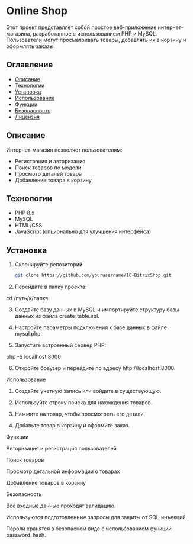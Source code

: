 # Online Shop

Этот проект представляет собой простое веб-приложение интернет-магазина, разработанное с использованием PHP и MySQL. Пользователи могут просматривать товары, добавлять их в корзину и оформлять заказы.

## Оглавление

- [Описание](#описание)
- [Технологии](#технологии)
- [Установка](#установка)
- [Использование](#использование)
- [Функции](#функции)
- [Безопасность](#безопасность)
- [Лицензия](#лицензия)

## Описание

Интернет-магазин позволяет пользователям:

- Регистрация и авторизация
- Поиск товаров по модели
- Просмотр деталей товара
- Добавление товара в корзину

## Технологии

- PHP 8.x
- MySQL
- HTML/CSS
- JavaScript (опционально для улучшения интерфейса)

## Установка

1. Склонируйте репозиторий:

   ```bash
   git clone https://github.com/yourusername/1C-BitrixShop.git

2. Перейдите в папку проекта:

cd /путь/к/папке


3. Создайте базу данных в MySQL и импортируйте структуру базы данных из файла create_table.sql.


4. Настройте параметры подключения к базе данных в файле mysql.php.


5. Запустите встроенный сервер PHP:

php -S localhost:8000


6. Откройте браузер и перейдите по адресу http://localhost:8000.



Использование

1. Создайте учетную запись или войдите в существующую.


2. Используйте строку поиска для нахождения товаров.


3. Нажмите на товар, чтобы просмотреть его детали.


4. Добавьте товар в корзину и оформите заказ.



Функции

Авторизация и регистрация пользователей

Поиск товаров

Просмотр детальной информации о товарах

Добавление товаров в корзину


Безопасность

Все входные данные проходят валидацию.

Используются подготовленные запросы для защиты от SQL-инъекций.

Пароли хранятся в безопасном виде с использованием функции password_hash.



